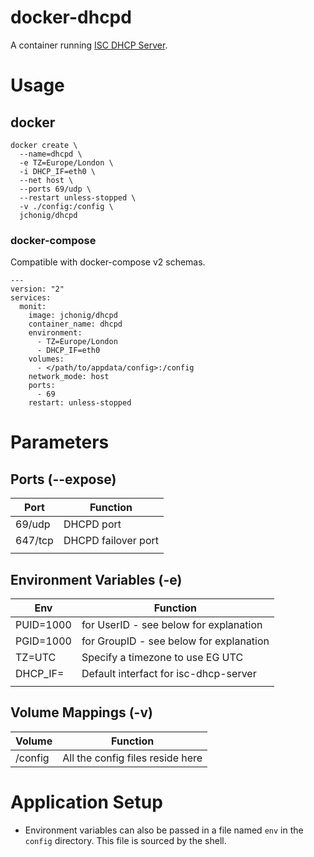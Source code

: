 # docker-dhcpd
A container running [ISC DHCP Server](https://www.isc.org/dhcp/).

# Usage

## docker

```
docker create \
  --name=dhcpd \
  -e TZ=Europe/London \
  -i DHCP_IF=eth0 \
  --net host \
  --ports 69/udp \
  --restart unless-stopped \
  -v ./config:/config \
  jchonig/dhcpd
```

### docker-compose

Compatible with docker-compose v2 schemas.

```
---
version: "2"
services:
  monit:
    image: jchonig/dhcpd
    container_name: dhcpd
    environment:
      - TZ=Europe/London
	  - DHCP_IF=eth0
    volumes:
      - </path/to/appdata/config>:/config
	network_mode: host
    ports:
      - 69
    restart: unless-stopped
```

# Parameters

## Ports (--expose)

| Port    | Function            |
| ------  | --------            |
| 69/udp  | DHCPD port          |
| 647/tcp | DHCPD failover port |
|         |                     |

## Environment Variables (-e)

| Env       | Function                                |
| ---       | --------                                |
| PUID=1000 | for UserID - see below for explanation  |
| PGID=1000 | for GroupID - see below for explanation |
| TZ=UTC    | Specify a timezone to use EG UTC        |
| DHCP_IF=  | Default interfact for isc-dhcp-server   |
|           |                                         |

## Volume Mappings (-v)

| Volume               | Function                                 |
| ------               | --------                                 |
| /config              | All the config files reside here         |

# Application Setup

  * Environment variables can also be passed in a file named `env` in
    the `config` directory. This file is sourced by the shell.
